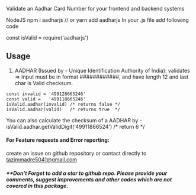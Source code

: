 Validate an Aadhar Card Number for your frontend and backend systems 

NodeJS
    npm i aadharjs
    // or
    yarn add aadharjs
In your .js file add following code

const isValid = require('aadharjs')

## Usage
1. AADHAR (Issued by - Unique Identification Authority of India):
validates => Input must be in format ############, and have length 12 and last char is Valid checksum.
```
const invalid = '499128665246'
const valid =   '499118665246'
isValid.aadhar(invalid) /* returns false */
isValid.aadhar(valid)   /* returns true  */
```
You can also calculate the checksum of a AADHAR by -
isValid.aadhar.getValidDigit('49911866524') /* return 6 */

#### For Feature requests and Error reporting:
create an issue on github repository or contact directly to tazimmadre5041@gmail.com

##### **Don't Forget to add a star to github repo. Please provide your comments, suggest improvements and other codes which are not covered in this package.